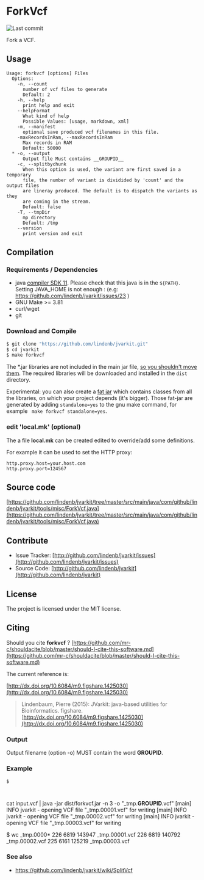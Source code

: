 # ForkVcf

![Last commit](https://img.shields.io/github/last-commit/lindenb/jvarkit.png)

Fork a VCF.


## Usage

```
Usage: forkvcf [options] Files
  Options:
    -n, --count
      number of vcf files to generate
      Default: 2
    -h, --help
      print help and exit
    --helpFormat
      What kind of help
      Possible Values: [usage, markdown, xml]
    -m, --manifest
      optional save produced vcf filenames in this file.
    -maxRecordsInRam, --maxRecordsInRam
      Max records in RAM
      Default: 50000
  * -o, --output
      Output file Must contains __GROUPID__
    -c, --splitbychunk
      When this option is used, the variant are first saved in a temporary 
      file, the number of variant is dividided by 'count' and the output files 
      are lineray produced. The default is to dispatch the variants as they 
      are coming in the stream.
      Default: false
    -T, --tmpDir
      mp directory
      Default: /tmp
    --version
      print version and exit

```

## Compilation

### Requirements / Dependencies

* java [compiler SDK 11](https://jdk.java.net/11/). Please check that this java is in the `${PATH}`. Setting JAVA_HOME is not enough : (e.g: https://github.com/lindenb/jvarkit/issues/23 )
* GNU Make >= 3.81
* curl/wget
* git


### Download and Compile

```bash
$ git clone "https://github.com/lindenb/jvarkit.git"
$ cd jvarkit
$ make forkvcf
```

The *.jar libraries are not included in the main jar file, [so you shouldn't move them](https://github.com/lindenb/jvarkit/issues/15#issuecomment-140099011 ).
The required libraries will be downloaded and installed in the `dist` directory.

Experimental: you can also create a [fat jar](https://stackoverflow.com/questions/19150811/) which contains classes from all the libraries, on which your project depends (it's bigger). Those fat-jar are generated by adding `standalone=yes` to the gnu make command, for example ` make forkvcf standalone=yes`.

### edit 'local.mk' (optional)

The a file **local.mk** can be created edited to override/add some definitions.

For example it can be used to set the HTTP proxy:

```
http.proxy.host=your.host.com
http.proxy.port=124567
```
## Source code 

[https://github.com/lindenb/jvarkit/tree/master/src/main/java/com/github/lindenb/jvarkit/tools/misc/ForkVcf.java](https://github.com/lindenb/jvarkit/tree/master/src/main/java/com/github/lindenb/jvarkit/tools/misc/ForkVcf.java)


## Contribute

- Issue Tracker: [http://github.com/lindenb/jvarkit/issues](http://github.com/lindenb/jvarkit/issues)
- Source Code: [http://github.com/lindenb/jvarkit](http://github.com/lindenb/jvarkit)

## License

The project is licensed under the MIT license.

## Citing

Should you cite **forkvcf** ? [https://github.com/mr-c/shouldacite/blob/master/should-I-cite-this-software.md](https://github.com/mr-c/shouldacite/blob/master/should-I-cite-this-software.md)

The current reference is:

[http://dx.doi.org/10.6084/m9.figshare.1425030](http://dx.doi.org/10.6084/m9.figshare.1425030)

> Lindenbaum, Pierre (2015): JVarkit: java-based utilities for Bioinformatics. figshare.
> [http://dx.doi.org/10.6084/m9.figshare.1425030](http://dx.doi.org/10.6084/m9.figshare.1425030)





### Output

Output filename (option -o) MUST contain the word __GROUPID__.



### Example



```
$ 

```






```


```

cat input.vcf | java -jar dist/forkvcf.jar -n 3 -o "_tmp.__GROUPID__.vcf"
[main] INFO jvarkit - opening VCF file "_tmp.00001.vcf" for writing
[main] INFO jvarkit - opening VCF file "_tmp.00002.vcf" for writing
[main] INFO jvarkit - opening VCF file "_tmp.00003.vcf" for writing

$ wc _tmp.0000*
   226   6819 143947 _tmp.00001.vcf
   226   6819 140792 _tmp.00002.vcf
   225   6161 125219 _tmp.00003.vcf
   
   
   


### See also


 *  https://github.com/lindenb/jvarkit/wiki/SplitVcf






